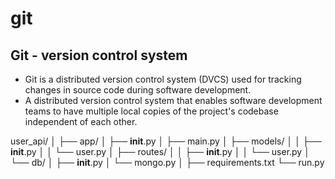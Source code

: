 # git
## Git - version control system

- Git is a distributed version control system (DVCS) used for tracking changes in source code during software development. 
- A distributed version control system that enables software development teams to have multiple local copies of the project's codebase independent of each other.

user_api/
│
├── app/
│   ├── __init__.py
│   ├── main.py
│   ├── models/
│   │   ├── __init__.py
│   │   └── user.py
│   ├── routes/
│   │   ├── __init__.py
│   │   └── user.py
│   └── db/
│       ├── __init__.py
│       └── mongo.py
│
├── requirements.txt
└── run.py
